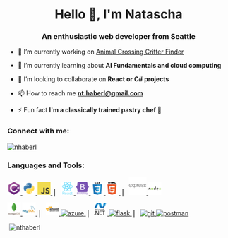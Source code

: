 <h1 align="center">Hello 👋, I'm Natascha</h1>
<h3 align="center">An enthusiastic web developer from Seattle</h3>

- 🔭 I’m currently working on [Animal Crossing Critter Finder](http://54.200.117.215/)

- 🌱 I’m currently learning about **AI Fundamentals and cloud computing**

- 👯 I’m looking to collaborate on **React or C# projects**

- 📫 How to reach me **nt.haberl@gmail.com**

- ⚡ Fun fact **I'm a classically trained pastry chef 🍰**

<h3 align="left">Connect with me:</h3>
<p align="left">
<a href="https://linkedin.com/in/nhaberl"><img align="center" src="https://raw.githubusercontent.com/rahuldkjain/github-profile-readme-generator/master/src/images/icons/Social/linked-in-alt.svg" alt="nhaberl" height="25" width="25" /></a>
</p>

<h3 align="left">Languages and Tools:</h3>
<p align="left"> 

 <a href="https://www.w3schools.com/cs/"> <img src="https://raw.githubusercontent.com/devicons/devicon/master/icons/csharp/csharp-original.svg" alt="csharp" width="30" height="30"/> </a> <a href="https://www.python.org"> <img src="https://raw.githubusercontent.com/devicons/devicon/master/icons/python/python-original.svg" alt="python" width="30" height="30"/> </a> <a href="https://developer.mozilla.org/en-US/docs/Web/JavaScript"> <img src="https://raw.githubusercontent.com/devicons/devicon/master/icons/javascript/javascript-original.svg" alt="javascript" width="30" height="30"/> </a> ⎥ &nbsp; <a href="https://reactjs.org/"> <img src="https://raw.githubusercontent.com/devicons/devicon/master/icons/react/react-original-wordmark.svg" alt="react" width="30" height="30"/> </a><a href="https://getbootstrap.com"> <img src="https://raw.githubusercontent.com/devicons/devicon/master/icons/bootstrap/bootstrap-plain-wordmark.svg" alt="bootstrap" width="30" height="30"/> </a><a href="https://www.w3schools.com/css/"> <img src="https://raw.githubusercontent.com/devicons/devicon/master/icons/css3/css3-original-wordmark.svg" alt="css3" width="30" height="30"/> </a> <a href="https://www.w3.org/html/"> <img src="https://raw.githubusercontent.com/devicons/devicon/master/icons/html5/html5-original-wordmark.svg" alt="html5" width="30" height="30"/> </a> ⎥ &nbsp; <a href="https://expressjs.com"> <img src="https://raw.githubusercontent.com/devicons/devicon/master/icons/express/express-original-wordmark.svg" alt="express" width="40" height="40"/> </a> <a href="https://nodejs.org"> <img src="https://raw.githubusercontent.com/devicons/devicon/master/icons/nodejs/nodejs-original-wordmark.svg" alt="nodejs" width="30" height="30"/> </a> 

<a href="https://www.mongodb.com/"> <img src="https://raw.githubusercontent.com/devicons/devicon/master/icons/mongodb/mongodb-original-wordmark.svg" alt="mongodb" width="30" height="30"/> </a> <a href="https://www.mysql.com/"> <img src="https://raw.githubusercontent.com/devicons/devicon/master/icons/mysql/mysql-original-wordmark.svg" alt="mysql" width="30" height="30"/> </a> ⎥ &nbsp; <a href="https://aws.amazon.com"> <img src="https://raw.githubusercontent.com/devicons/devicon/master/icons/amazonwebservices/amazonwebservices-original-wordmark.svg" alt="aws" width="30" height="30"/> </a><a href="https://azure.microsoft.com/en-in/"> <img src="https://www.vectorlogo.zone/logos/microsoft_azure/microsoft_azure-icon.svg" alt="azure" width="30" height="30"/> </a> ⎥ &nbsp; <a href="https://dotnet.microsoft.com/"> <img src="https://raw.githubusercontent.com/devicons/devicon/master/icons/dot-net/dot-net-original-wordmark.svg" alt="dotnet" width="30" height="30"/> </a> <a href="https://flask.palletsprojects.com/"> <img src="https://www.vectorlogo.zone/logos/pocoo_flask/pocoo_flask-icon.svg" alt="flask" width="30" height="30"/> </a> ⎥ &nbsp; <a href="https://git-scm.com/"> <img src="https://www.vectorlogo.zone/logos/git-scm/git-scm-icon.svg" alt="git" width="30" height="30"/> </a> <a href="https://postman.com"> <img src="https://www.vectorlogo.zone/logos/getpostman/getpostman-icon.svg" alt="postman" width="30" height="30"/> </a> 

 </p>

<p>&nbsp;<img align="center" src="https://github-readme-stats.vercel.app/api?username=nthaberl&show_icons=true&theme=tokyonight&locale=en" alt="nthaberl" /></p>
